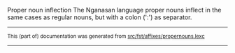 Proper noun inflection
The Nganasan language proper nouns inflect in the same cases as regular
nouns, but with a colon (':') as separator.

* * *

<small>This (part of) documentation was generated from [src/fst/affixes/propernouns.lexc](https://github.com/giellalt/lang-nio/blob/main/src/fst/affixes/propernouns.lexc)</small>

---

